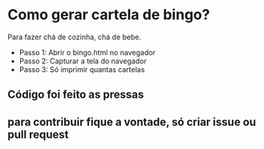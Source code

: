 # Como gerar cartela de bingo?

Para fazer chá de cozinha, chá de bebe.

- Passo 1: Abrir o bingo.html no navegador
- Passo 2: Capturar a tela do navegador
- Passo 3: Só imprimir quantas cartelas

## Código foi feito as pressas
## para contribuir fique a vontade, só criar issue ou pull request

